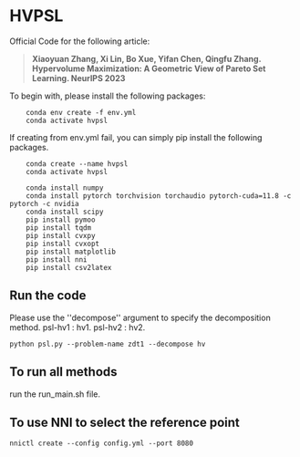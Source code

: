 
# HVPSL

Official Code for the following article: 

> **Xiaoyuan Zhang, Xi Lin, Bo Xue, Yifan Chen, Qingfu Zhang. Hypervolume Maximization: A Geometric View of Pareto Set Learning. NeurIPS 2023** <br/>

To begin with, please install the following packages:

``` 
    conda env create -f env.yml
    conda activate hvpsl
```

If creating from env.yml fail, you can simply pip install the following packages. 

``` 
    conda create --name hvpsl
    conda activate hvpsl

    conda install numpy 
    conda install pytorch torchvision torchaudio pytorch-cuda=11.8 -c pytorch -c nvidia
    conda install scipy
    pip install pymoo
    pip install tqdm
    pip install cvxpy
    pip install cvxopt
    pip install matplotlib
    pip install nni
    pip install csv2latex
```


## Run the code
Please use the ''decompose'' argument to specify the decomposition method. 
psl-hv1 : hv1. psl-hv2 : hv2. 
```
python psl.py --problem-name zdt1 --decompose hv
```

## To run all methods
run the run_main.sh file. 

## To use NNI to select the reference point
```
nnictl create --config config.yml --port 8080
```

